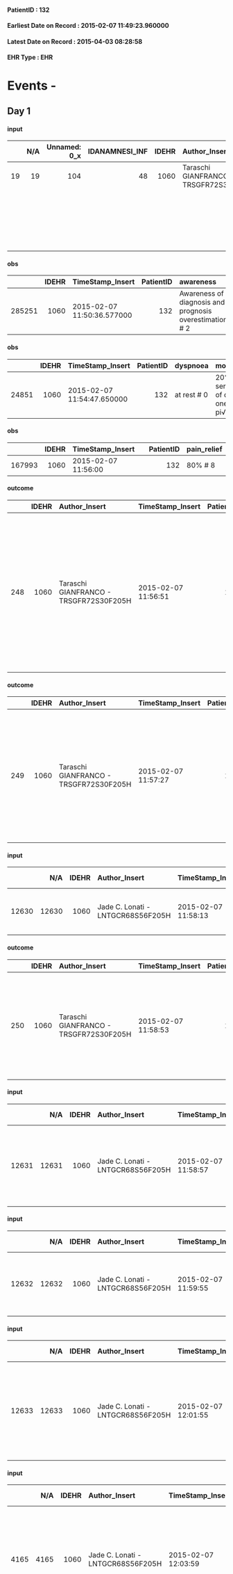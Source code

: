 
#### PatientID : 132
#### Earliest Date on Record : 2015-02-07 11:49:23.960000
#### Latest Date on Record : 2015-04-03 08:28:58
#### EHR Type : EHR

# Events - 

## Day 1

#### input
|    |    N/A |   Unnamed: 0_x |   IDANAMNESI_INF |   IDEHR | Author_Insert                          | TimeStamp_Insert           | EHRType   |   PatientID |   IDDigitalSignDocument |   Non_Rilevabile_x | Note_Non_Rilevabile_x   | cognitivo_percettivo        | sonno_riposo   | perc_salute                           | elimination          | Perception               | rapporti_fam   | persone_vicine   | Caregiver   | Religion     |
|---:|-------:|---------------:|-----------------:|--------:|:---------------------------------------|:---------------------------|:----------|------------:|------------------------:|-------------------:|:------------------------|:----------------------------|:---------------|:--------------------------------------|:---------------------|:-------------------------|:---------------|:-----------------|:------------|:-------------|
| 19 |     19 |            104 |               48 |    1060 | Taraschi GIANFRANCO - TRSGFR72S30F205H | 2015-02-07 11:49:23.960000 | EHR       |         132 |                   15273 |                  0 | NR                      | uncontrolled pain # 0, # 1  | Insomnia # 0   | perdit√ † Performance # 0;            | alvo accelerated # 0 | disappointment # 3; # 5  | is # 0         | N/A              | spouse      | Catholic # 0 |
|    |        |                |                  |         |                                        |                            |           |             |                         |                    |                         |  confusion, disorientation  |                |  increase dell'affaticabilit√ † # 2;  |                      |  despair;                |                |                  |             |              |
|    |        |                |                  |         |                                        |                            |           |             |                         |                    |                         |  # 2                        |                |  episodes of wheezing # 4             |                      |  irritabilit√ † # 7;     |                |                  |             |              |
|    |        |                |                  |         |                                        |                            |           |             |                         |                    |                         |                             |                |                                       |                      |  ostilit√ † # 9          |                |                  |             |              |

#### obs
|        |   IDEHR | TimeStamp_Insert           |   PatientID | awareness                                               |
|-------:|--------:|:---------------------------|------------:|:--------------------------------------------------------|
| 285251 |    1060 | 2015-02-07 11:50:36.577000 |         132 | Awareness of diagnosis and prognosis overestimation # 2 |

#### obs
|       |   IDEHR | TimeStamp_Insert           |   PatientID | dyspnoea    | motor_performance                                                                       | body_temp    | cognitive_state             |
|------:|--------:|:---------------------------|------------:|:------------|:----------------------------------------------------------------------------------------|:-------------|:----------------------------|
| 24851 |    1060 | 2015-02-07 11:54:47.650000 |         132 | at rest # 0 | 20% - Patient with serious impairment of organ functions, one or irreversible pi√π # 02 | Apyrexia # 0 | confused - continuously # 1 |

#### obs
|        |   IDEHR | TimeStamp_Insert    |   PatientID | pain_relief   |
|-------:|--------:|:--------------------|------------:|:--------------|
| 167993 |    1060 | 2015-02-07 11:56:00 |         132 | 80% # 8       |

#### outcome
|     |   IDEHR | Author_Insert                          | TimeStamp_Insert    |   PatientID |   IDDigitalSignDocument |   IDPAI_VIDAS | opt_problem                         |   opt_problem_num | opt_obiettivo                                                                                                                                                                              |   opt_obiettivo_num | opt_stato_problema   |   opt_stato_problema_num | opt_interventi                                                                                                                                                                                                      |   opt_interventi_num |
|----:|--------:|:---------------------------------------|:--------------------|------------:|------------------------:|--------------:|:------------------------------------|------------------:|:-------------------------------------------------------------------------------------------------------------------------------------------------------------------------------------------|--------------------:|:---------------------|-------------------------:|:--------------------------------------------------------------------------------------------------------------------------------------------------------------------------------------------------------------------|---------------------:|
| 248 |    1060 | Taraschi GIANFRANCO - TRSGFR72S30F205H | 2015-02-07 11:56:51 |         132 |                   15280 |           254 | Deficit in the care of s√® # 25 = 0 |                 4 | Maintain dignity ¬ † of the patient, where possible, helping him to accept their own limitations, considering himself realistic and objective (eating, bathing, dressing, delete) # 42 = 0 |                   4 | Open Problem # 1     |                        1 | PAI Implementation - Ensuring the right privacy # 182 = 0; Counseling - Encourage to express feelings about the care deficit s # 184 = 0; PAI Implementation - completely replace the activity † everyday # 183 = 0 |                    4 |

#### outcome
|     |   IDEHR | Author_Insert                          | TimeStamp_Insert    |   PatientID |   IDDigitalSignDocument |   IDPAI_VIDAS | opt_problem                    |   opt_problem_num | opt_obiettivo                |   opt_obiettivo_num | opt_stato_problema   |   opt_stato_problema_num | opt_interventi                                                                                                                                                                               |   opt_interventi_num |
|----:|--------:|:---------------------------------------|:--------------------|------------:|------------------------:|--------------:|:-------------------------------|------------------:|:-----------------------------|--------------------:|:---------------------|-------------------------:|:---------------------------------------------------------------------------------------------------------------------------------------------------------------------------------------------|---------------------:|
| 249 |    1060 | Taraschi GIANFRANCO - TRSGFR72S30F205H | 2015-02-07 11:57:27 |         132 |                   15281 |           255 | Abnormal neurological # 30 = 0 |                 4 | Palliative sedation # 60 = 0 |                   4 | Open Problem # 1     |                        1 | PAI Implementation - therapeutic upgrading # 489 = 0; PAI Implementation - To evaluate the efficacy of drug delivery # 491 = 0; Counseling - Share with caregiver therapeutic path # 494 = 0 |                    4 |

#### input
|       |    N/A |   IDEHR | Author_Insert                     | TimeStamp_Insert    | EHRType   |   PatientID |   IDDigitalSignDocument | persone_vicine   |   Unnamed: 0_x.2 |   IDDIAGNOSI_CROSSOU |   Non_Rilevabile_x.2 | ds_ICD                            | dt_Data_diagnosi    |
|------:|-------:|--------:|:----------------------------------|:--------------------|:----------|------------:|------------------------:|:-----------------|-----------------:|---------------------:|---------------------:|:----------------------------------|:--------------------|
| 12630 |  12630 |    1060 | Jade C. Lonati - LNTGCR68S56F205H | 2015-02-07 11:58:13 | EHR       |         132 |                   15282 | N/A              |              415 |                  415 |                    0 | 185 Tumori maligni della prostata | 2011-08-01 00:00:00 |

#### outcome
|     |   IDEHR | Author_Insert                          | TimeStamp_Insert    |   PatientID |   IDDigitalSignDocument |   IDPAI_VIDAS | opt_problem                                                                |   opt_problem_num | opt_obiettivo                |   opt_obiettivo_num |   opt_stato_problema_num | opt_interventi                                                                                                                                           |   opt_interventi_num |
|----:|--------:|:---------------------------------------|:--------------------|------------:|------------------------:|--------------:|:---------------------------------------------------------------------------|------------------:|:-----------------------------|--------------------:|-------------------------:|:---------------------------------------------------------------------------------------------------------------------------------------------------------|---------------------:|
| 250 |    1060 | Taraschi GIANFRANCO - TRSGFR72S30F205H | 2015-02-07 11:58:53 |         132 |                   15283 |           256 | Alteration of comfort associated with chronic pain and / or acute # 29 = 0 |                 2 | Palliative Sedation # 57 = 0 |                   4 |                        3 | PAI Implementation - properly I administer the drugs as prescription # 462 = 0; PAI Implementation - To evaluate the efficacy of drug delivery # 463 = 0 |                    4 |

#### input
|       |    N/A |   IDEHR | Author_Insert                     | TimeStamp_Insert    | EHRType   |   PatientID |   IDDigitalSignDocument | persone_vicine   |   Unnamed: 0_x.2 |   IDDIAGNOSI_CROSSOU |   Non_Rilevabile_x.2 | ds_ICD                                                                     | dt_Data_diagnosi    |
|------:|-------:|--------:|:----------------------------------|:--------------------|:----------|------------:|------------------------:|:-----------------|-----------------:|---------------------:|---------------------:|:---------------------------------------------------------------------------|:--------------------|
| 12631 |  12631 |    1060 | Jade C. Lonati - LNTGCR68S56F205H | 2015-02-07 11:58:57 | EHR       |         132 |                   15284 | N/A              |              416 |                  416 |                    0 | 1966 Tumori maligni secondari e non specificati dei linfonodi intrapelvici | 2011-08-01 00:00:00 |

#### input
|       |    N/A |   IDEHR | Author_Insert                     | TimeStamp_Insert    | EHRType   |   PatientID |   IDDigitalSignDocument | persone_vicine   |   Unnamed: 0_x.2 |   IDDIAGNOSI_CROSSOU |   Non_Rilevabile_x.2 | ds_ICD                                                | dt_Data_diagnosi    |
|------:|-------:|--------:|:----------------------------------|:--------------------|:----------|------------:|------------------------:|:-----------------|-----------------:|---------------------:|---------------------:|:------------------------------------------------------|:--------------------|
| 12632 |  12632 |    1060 | Jade C. Lonati - LNTGCR68S56F205H | 2015-02-07 11:59:55 | EHR       |         132 |                   15285 | N/A              |              417 |                  417 |                    0 | 1985 Tumori maligni secondari di osso e midollo osseo | 2013-01-01 00:00:00 |

#### input
|       |    N/A |   IDEHR | Author_Insert                     | TimeStamp_Insert    | EHRType   |   PatientID |   IDDigitalSignDocument | persone_vicine   |   Unnamed: 0_x.2 |   IDDIAGNOSI_CROSSOU |   Non_Rilevabile_x.2 | ds_ICD                                                                                                          | dt_Data_diagnosi    |
|------:|-------:|--------:|:----------------------------------|:--------------------|:----------|------------:|------------------------:|:-----------------|-----------------:|---------------------:|---------------------:|:----------------------------------------------------------------------------------------------------------------|:--------------------|
| 12633 |  12633 |    1060 | Jade C. Lonati - LNTGCR68S56F205H | 2015-02-07 12:01:55 | EHR       |         132 |                   15291 | N/A              |              418 |                  418 |                    0 | 25000 Diabete mellito, tipo II o non specificato, non defi nito se scompensato, senza menzione di complicazioni | 2000-11-01 00:00:00 |

#### input
|      |    N/A |   IDEHR | Author_Insert                     | TimeStamp_Insert    | EHRType   |   PatientID |   IDDigitalSignDocument | persone_vicine   |   Unnamed: 0_y |   IDANAMNESI_MED |   Non_Rilevabile_y | Note_Non_Rilevabile_y   | diagnosis                                                                                                                                                                            |
|-----:|-------:|--------:|:----------------------------------|:--------------------|:----------|------------:|------------------------:|:-----------------|---------------:|-----------------:|-------------------:|:------------------------|:-------------------------------------------------------------------------------------------------------------------------------------------------------------------------------------|
| 4165 |   4165 |    1060 | Jade C. Lonati - LNTGCR68S56F205H | 2015-02-07 12:03:59 | EHR       |         132 |                   15295 | N/A              |            206 |               93 |                  0 | NR                      | Patient suffering from prostate adenocarcinoma underwent surgery (2011) with pelvic lymph node metastases synchronous treated with radiation therapy.                                |
|      |        |         |                                   |                     |           |             |                         |                  |                |                  |                    |                         |  In 2013 progressive disease with detection of disseminated bone metastases received chemotherapy with further progression and progressive deterioration of the conditions generali. |
|      |        |         |                                   |                     |           |             |                         |                  |                |                  |                    |                         |  Assisted Home dall'√ © quipe Vidas is hospitalized in view of the worsening clinico                                                                                                 |
|      |        |         |                                   |                     |           |             |                         |                  |                |                  |                    |                         |  In history it is reported: renal failure chronic, COPD, insulin dependent diabetes mellitus; c                                                                                      |
|      |        |         |                                   |                     |           |             |                         |                  |                |                  |                    |                         |                                                                                                                                                                                      |
|      |        |         |                                   |                     |           |             |                         |                  |                |                  |                    |                         |  diagnosis Year: 2011                                                                                                                                                                |

#### obs
|        |   IDEHR | TimeStamp_Insert           |   PatientID | awareness                                               |
|-------:|--------:|:---------------------------|------------:|:--------------------------------------------------------|
| 285252 |    1060 | 2015-02-07 12:05:31.567000 |         132 | Awareness of diagnosis and prognosis overestimation # 2 |

#### obs
|     |   IDEHR | TimeStamp_Insert           |   PatientID | chk_eloquence     | agitation_behavior_freq   | cognitive_state       |
|----:|--------:|:---------------------------|------------:|:------------------|:--------------------------|:----------------------|
| 230 |    1060 | 2015-02-07 12:10:52.143000 |         132 | confabulation # 1 | agitated at times # 2     | confused at times 0 # |

#### obs
|        |   IDEHR | TimeStamp_Insert    |   PatientID | pain_relief   |
|-------:|--------:|:--------------------|------------:|:--------------|
| 167994 |    1060 | 2015-02-07 12:13:21 |         132 | 80% # 8       |

#### obs
|       |   IDEHR | TimeStamp_Insert           |   PatientID | opt_cooperation   | chk_ausili_presidi   | chk_ausili_incont   | opt_care_giver   | dyspnoea    | motor_performance              | body_temp   | agitation_behavior_freq   |
|------:|--------:|:---------------------------|------------:|:------------------|:---------------------|:--------------------|:-----------------|:------------|:-------------------------------|:------------|:--------------------------|
| 70393 |    1060 | 2015-02-07 16:58:11.233000 |         132 | uncooperative # 1 | absorbency # 0       | absorbency # 0      | This # 0         | at rest # 0 | bedridden, nontransferable # 5 | Fever # 0   | quiet # 0                 |

#### obs
|        |   IDEHR | TimeStamp_Insert    |   PatientID | pain_relief              |
|-------:|--------:|:--------------------|------------:|:-------------------------|
| 168005 |    1060 | 2015-02-07 21:08:20 |         132 | 100% - Total Relief # 10 |

#### obs
|       |   IDEHR | TimeStamp_Insert           |   PatientID | motor_performance                                                                       |
|------:|--------:|:---------------------------|------------:|:----------------------------------------------------------------------------------------|
| 24869 |    1060 | 2015-02-07 21:21:19.610000 |         132 | 20% - Patient with serious impairment of organ functions, one or irreversible pi√π # 02 |

#### obs
|       |   IDEHR | TimeStamp_Insert           |   PatientID | chk_ausili_presidi   |
|------:|--------:|:---------------------------|------------:|:---------------------|
| 70413 |    1060 | 2015-02-08 05:45:18.167000 |         132 | urinary catheter # 3 |

#### obs
|        |   IDEHR | TimeStamp_Insert    |   PatientID |
|-------:|--------:|:--------------------|------------:|
| 125279 |    1060 | 2015-02-08 05:46:26 |         132 |

#### obs
|       |   IDEHR | TimeStamp_Insert           |   PatientID | mobility     | motor_performance                                                                       |
|------:|--------:|:---------------------------|------------:|:-------------|:----------------------------------------------------------------------------------------|
| 24879 |    1060 | 2015-02-08 06:10:51.063000 |         132 | Employee # 4 | 20% - Patient with serious impairment of organ functions, one or irreversible pi√π # 02 |

#### obs
|        |   IDEHR | TimeStamp_Insert    |   PatientID | pain_relief   |
|-------:|--------:|:--------------------|------------:|:--------------|
| 168011 |    1060 | 2015-02-08 06:29:10 |         132 | 80% # 8       |

#### obs
|       |   IDEHR | TimeStamp_Insert           |   PatientID | mobility     | dyspnoea    | motor_performance                                                                       |
|------:|--------:|:---------------------------|------------:|:-------------|:------------|:----------------------------------------------------------------------------------------|
| 24880 |    1060 | 2015-02-08 06:31:38.727000 |         132 | Employee # 4 | at rest # 0 | 20% - Patient with serious impairment of organ functions, one or irreversible pi√π # 02 |

#### obs
|       |   IDEHR | TimeStamp_Insert           |   PatientID | chk_ausili_presidi   |
|------:|--------:|:---------------------------|------------:|:---------------------|
| 70422 |    1060 | 2015-02-08 07:04:14.330000 |         132 | absorbency # 0       |

#### obs
|       |   IDEHR | TimeStamp_Insert           |   PatientID | motor_performance   |
|------:|--------:|:---------------------------|------------:|:--------------------|
| 24889 |    1060 | 2015-02-08 08:34:12.117000 |         132 | 0% - Death # 00     |

#### death
|    |   IDDecesso |   IDEHR | Author_Insert                     | TimeStamp_Insert    |   PatientID |   IDDigitalSignDocument | Date                | Luogo_decesso     |
|---:|------------:|--------:|:----------------------------------|:--------------------|------------:|------------------------:|:--------------------|:------------------|
| 30 |          31 |    1060 | Jade C. Lonati - LNTGCR68S56F205H | 2015-02-08 10:37:38 |         132 |                   15716 | 2015-02-08 10:00:00 | Vidas Hospice # 1 |

#### obs
|       |   IDEHR | TimeStamp_Insert           |   PatientID | personal_hygiene   | urine_elimination   | mobility   | hemorrhagic_manifestation   | speech   | cough   | nausea   | memory_deficit   | cognitive_deficit   | asthenia   | cachexia   | dyspnoea   | motor_performance   | body_temp   | mood   | diet   | cognitive_state   | feces_elimination   | consumption_help   |
|------:|--------:|:---------------------------|------------:|:-------------------|:--------------------|:-----------|:----------------------------|:---------|:--------|:---------|:-----------------|:--------------------|:-----------|:-----------|:-----------|:--------------------|:------------|:-------|:-------|:------------------|:--------------------|:-------------------|
| 24896 |    1060 | 2015-02-08 10:40:12.767000 |         132 | NR                 | NR                  | NR         | NR                          | NR       | NR      | NR       | NR               | NR                  | NR         | NR         | NR         | NR                  | NR          | NR     | NR     | NR                | NR                  | NR                 |


## Day 2

#### outcome
|     |   IDEHR | Author_Insert                     | TimeStamp_Insert    |   PatientID |   IDDigitalSignDocument |   IDPAI_VIDAS | opt_problem                    |   opt_problem_num | opt_obiettivo                |   opt_obiettivo_num | ds_note      | opt_stato_problema   |   opt_stato_problema_num | opt_interventi                                                                                                                                                                               |   opt_interventi_num |
|----:|--------:|:----------------------------------|:--------------------|------------:|------------------------:|--------------:|:-------------------------------|------------------:|:-----------------------------|--------------------:|:-------------|:---------------------|-------------------------:|:---------------------------------------------------------------------------------------------------------------------------------------------------------------------------------------------|---------------------:|
| 256 |    1060 | ZUPPIROLI ANNA - ZPPNNA77C54F205K | 2015-02-08 13:19:11 |         132 |                   15780 |           262 | Abnormal neurological # 30 = 0 |                 4 | Palliative sedation # 60 = 0 |                   4 | patient died | closed Problem # 2   |                        2 | PAI Implementation - therapeutic upgrading # 489 = 0; PAI Implementation - To evaluate the efficacy of drug delivery # 491 = 0; Counseling - Share with caregiver therapeutic path # 494 = 0 |                    4 |

#### outcome
|     |   IDEHR | Author_Insert                     | TimeStamp_Insert    |   PatientID |   IDDigitalSignDocument |   IDPAI_VIDAS | opt_problem                         |   opt_problem_num | opt_obiettivo                                                                                                                                                                              |   opt_obiettivo_num | ds_note      | opt_stato_problema   |   opt_stato_problema_num | opt_interventi                                                                                                                                                                                                      |   opt_interventi_num |
|----:|--------:|:----------------------------------|:--------------------|------------:|------------------------:|--------------:|:------------------------------------|------------------:|:-------------------------------------------------------------------------------------------------------------------------------------------------------------------------------------------|--------------------:|:-------------|:---------------------|-------------------------:|:--------------------------------------------------------------------------------------------------------------------------------------------------------------------------------------------------------------------|---------------------:|
| 257 |    1060 | ZUPPIROLI ANNA - ZPPNNA77C54F205K | 2015-02-08 13:19:45 |         132 |                   15781 |           263 | Deficit in the care of s√® # 25 = 0 |                 4 | Maintain dignity ¬ † of the patient, where possible, helping him to accept their own limitations, considering himself realistic and objective (eating, bathing, dressing, delete) # 42 = 0 |                   4 | patient died | closed Problem # 2   |                        2 | PAI Implementation - Ensuring the right privacy # 182 = 0; Counseling - Encourage to express feelings about the care deficit s # 184 = 0; PAI Implementation - completely replace the activity † everyday # 183 = 0 |                    4 |


## Day 3

#### input
|       |    N/A |   IDEHR | Author_Insert                        | TimeStamp_Insert    | EHRType   |   PatientID |   IDDigitalSignDocument | persone_vicine   |   Unnamed: 0_x.2 |   IDDIAGNOSI_CROSSOU |   Non_Rilevabile_x.2 | ds_ICD                               |
|------:|-------:|--------:|:-------------------------------------|:--------------------|:----------|------------:|------------------------:|:-----------------|-----------------:|---------------------:|---------------------:|:-------------------------------------|
| 12648 |  12648 |    1060 | Calamida Fabrizio - CLMFRZ71S19F205R | 2015-02-09 15:17:47 | EHR       |         132 |                   16190 | N/A              |              433 |                  433 |                    0 | V667 Trattamento per cure palliative |

#### input
|       |    N/A |   IDEHR | Author_Insert                        | TimeStamp_Insert    | EHRType   |   PatientID |   IDDigitalSignDocument | persone_vicine   |   Unnamed: 0_x.2 |   IDDIAGNOSI_CROSSOU |   Non_Rilevabile_x.2 | ds_ICD                                                |
|------:|-------:|--------:|:-------------------------------------|:--------------------|:----------|------------:|------------------------:|:-----------------|-----------------:|---------------------:|---------------------:|:------------------------------------------------------|
| 12649 |  12649 |    1060 | Calamida Fabrizio - CLMFRZ71S19F205R | 2015-02-09 15:18:49 | EHR       |         132 |                   16192 | N/A              |              434 |                  434 |                    0 | V604 Mancanza di un familiare capace di prestare cure |


## Day 55

#### care
|     |   IDEHR | Author_Insert                           | TimeStamp_Insert    | EHRType   |   PatientID |   IDGESTIONE_AUSILI |   ds_ncons |   ds_nbolla | dt_consegna         |   ds_nritiro | dt_ritiro           |   opt_annulla_consegna | dt_Ric_consegna     | dt_ric_cons_forn    | dt_ric_ritiro       | dt_ric_ritiro_forn   | opt_ausilio                   |
|----:|--------:|:----------------------------------------|:--------------------|:----------|------------:|--------------------:|-----------:|------------:|:--------------------|-------------:|:--------------------|-----------------------:|:--------------------|:--------------------|:--------------------|:---------------------|:------------------------------|
| 963 |    1327 | martinoli massimo l. - mrtmsm69t31f205t | 2015-04-03 08:24:39 | amb       |         132 |                 806 |      23986 |        1034 | 2014-11-11 00:00:00 |        24706 | 2015-02-24 00:00:00 |                      0 | 2014-11-10 00:00:00 | 2014-11-10 00:00:00 | 2015-02-23 00:00:00 | 2015-02-23 00:00:00  | folding wheelchair indoor # 4 |

#### care
|     |   IDEHR | Author_Insert                           | TimeStamp_Insert    | EHRType   |   PatientID |   IDGESTIONE_AUSILI |   ds_ncons |   ds_nbolla | dt_consegna         |   ds_nritiro | dt_ritiro           |   opt_annulla_consegna | ds_note_x                    | dt_Ric_consegna     | dt_ric_cons_forn    | dt_ric_ritiro       | dt_ric_ritiro_forn   | opt_ausilio                          |
|----:|--------:|:----------------------------------------|:--------------------|:----------|------------:|--------------------:|-----------:|------------:|:--------------------|-------------:|:--------------------|-----------------------:|:-----------------------------|:--------------------|:--------------------|:--------------------|:---------------------|:-------------------------------------|
| 964 |    1327 | martinoli massimo l. - mrtmsm69t31f205t | 2015-04-03 08:27:23 | amb       |         132 |                 807 |      23986 |        1034 | 2014-11-11 00:00:00 |        24706 | 2015-02-24 00:00:00 |                      0 | two-wheeled and two ferrules | 2014-11-10 00:00:00 | 2014-11-10 00:00:00 | 2015-02-23 00:00:00 | 2015-02-23 00:00:00  | 2 tips walker 2 wheels (walker) # 10 |

#### care
|     |   IDEHR | Author_Insert                           | TimeStamp_Insert    | EHRType   |   PatientID |   IDGESTIONE_AUSILI |   ds_ncons |   ds_nbolla | dt_consegna         |   ds_nritiro | dt_ritiro           |   opt_annulla_consegna | ds_note_x                                                                                                         | dt_Ric_consegna     | dt_ric_cons_forn    | dt_ric_ritiro       | dt_ric_ritiro_forn   | opt_ausilio                   |
|----:|--------:|:----------------------------------------|:--------------------|:----------|------------:|--------------------:|-----------:|------------:|:--------------------|-------------:|:--------------------|-----------------------:|:------------------------------------------------------------------------------------------------------------------|:--------------------|:--------------------|:--------------------|:---------------------|:------------------------------|
| 965 |    1327 | martinoli massimo l. - mrtmsm69t31f205t | 2015-04-03 08:28:58 | amb       |         132 |                 808 |      24478 |          77 | 2015-01-23 00:00:00 |        24706 | 2015-02-24 00:00:00 |                      0 | not available 16 january 2015. 21/1: deliver the lift chair that will withdraw from the pc fumagalli elena maria. | 2015-01-16 00:00:00 | 2015-01-22 00:00:00 | 2015-02-23 00:00:00 | 2015-02-23 00:00:00  | electric chair elevating # 19 |


